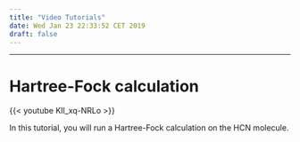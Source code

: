 ```yaml
---
title: "Video Tutorials"
date: Wed Jan 23 22:33:52 CET 2019
draft: false
---
```



---------------------

# Hartree-Fock calculation

{{< youtube KIl_xq-NRLo >}}

In this tutorial, you will run a Hartree-Fock calculation on the HCN molecule.


